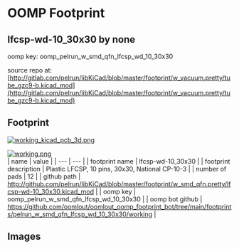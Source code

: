 # OOMP Footprint  
## lfcsp-wd-10_30x30  by none  
  
oomp key: oomp_pelrun_w_smd_qfn_lfcsp_wd_10_30x30  
  
source repo at: [http://gitlab.com/pelrun/libKiCad/blob/master/footprint/w_vacuum.pretty/tube_gzc9-b.kicad_mod](http://gitlab.com/pelrun/libKiCad/blob/master/footprint/w_vacuum.pretty/tube_gzc9-b.kicad_mod)  
## Footprint  
  
[![working_kicad_pcb_3d.png](working_kicad_pcb_3d_600.png)](working_kicad_pcb_3d.png)  
  
[![working.png](working_600.png)](working.png)  
| name | value | 
| --- | --- | 
| footprint name | lfcsp-wd-10_30x30 | 
| footprint description | Plastic LFCSP, 10 pins, 30x30, National CP-10-3 | 
| number of pads | 12 | 
| github path | http://github.com/pelrun/libKiCad/blob/master/footprint/w_smd_qfn.pretty/lfcsp-wd-10_30x30.kicad_mod | 
| oomp key | oomp_pelrun_w_smd_qfn_lfcsp_wd_10_30x30 | 
| oomp bot github | https://github.com/oomlout/oomlout_oomp_footprint_bot/tree/main/footprints/pelrun_w_smd_qfn_lfcsp_wd_10_30x30/working | 
## Images  
